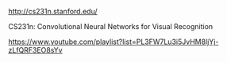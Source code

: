 http://cs231n.stanford.edu/

CS231n: Convolutional Neural Networks for Visual Recognition

https://www.youtube.com/playlist?list=PL3FW7Lu3i5JvHM8ljYj-zLfQRF3EO8sYv
